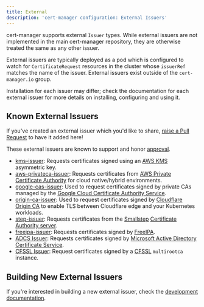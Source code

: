 ```yaml
---
title: External
description: 'cert-manager configuration: External Issuers'
---
```


cert-manager supports external `Issuer` types. While external issuers are not
implemented in the main cert-manager repository, they are otherwise treated the
same as any other issuer.

External issuers are typically deployed as a pod which is configured
to watch for `CertificateRequest` resources in the cluster whose `issuerRef`
matches the name of the issuer. External issuers exist outside of the
`cert-manager.io` group.

Installation for each issuer may differ; check the documentation for each
external issuer for more details on installing, configuring and using it.

## Known External Issuers

If you've created an external issuer which you'd like to share,
[raise a Pull Request](https://github.com/cert-manager/website/pulls) to have
it added here!

These external issuers are known to support and honor [approval](https://cert-manager.io/docs/concepts/certificaterequest/#approval).

- [kms-issuer](https://github.com/Skyscanner/kms-issuer): Requests
  certificates signed using an [AWS KMS](https://aws.amazon.com/kms/) asymmetric key.
- [aws-privateca-issuer](https://github.com/cert-manager/aws-privateca-issuer): Requests
  certificates from [AWS Private Certificate Authority](https://aws.amazon.com/certificate-manager/private-certificate-authority/)
  for cloud native/hybrid environments.
- [google-cas-issuer](https://github.com/jetstack/google-cas-issuer): Used
  to request certificates signed by private CAs managed by the
  [Google Cloud Certificate Authority Service](https://cloud.google.com/certificate-authority-service/).
- [origin-ca-issuer](https://github.com/cloudflare/origin-ca-issuer): Used
  to request certificates signed by
  [Cloudflare Origin CA](https://developers.cloudflare.com/ssl/origin-configuration/origin-ca)
  to enable TLS between Cloudflare edge and your Kubernetes workloads.
- [step-issuer](https://github.com/smallstep/step-issuer): Requests
  certificates from the [Smallstep](https://smallstep.com) [Certificate Authority server](https://github.com/smallstep/certificates).
- [freeipa-issuer](https://github.com/guilhem/freeipa-issuer): Requests
  certificates signed by [FreeIPA](https://www.freeipa.org).
- [ADCS Issuer](https://github.com/nokia/adcs-issuer): Requests
  certificates signed by [Microsoft Active Directory Certificate Service](https://docs.microsoft.com/en-us/windows-server/networking/core-network-guide/cncg/server-certs/install-the-certification-authority).
- [CFSSL Issuer](https://gerrit.wikimedia.org/r/plugins/gitiles/operations/software/cfssl-issuer/): Request certificates signed by a [CFSSL](https://github.com/cloudflare/cfssl) `multirootca` instance.

## Building New External Issuers

If you're interested in building a new external issuer, check the [development documentation](../../docs/contributing/external-issuers.md).
